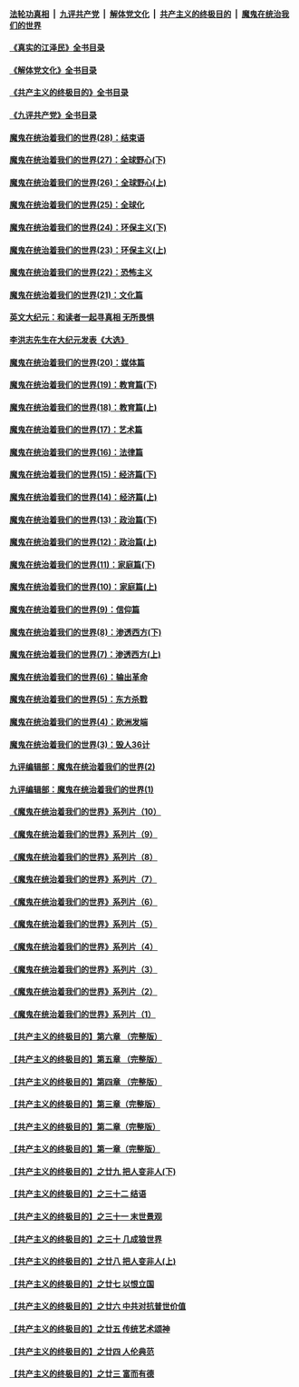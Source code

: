 ####  [法轮功真相](../../../../basic/blob/master/README.md?t=09030901) &nbsp;|&nbsp; [九评共产党](../../../../9ping.md/blob/master/README.md?t=09030901) &nbsp;|&nbsp; [解体党文化](../../../../jtdwh.md/blob/master/README.md?t=09030901)  &nbsp;|&nbsp; [共产主义的终极目的](../../../../gczydzjmd.md/blob/master/README.md?t=09030901) &nbsp;|&nbsp; [魔鬼在统治我们的世界](../../../../mgztzwmdsj.md/blob/master/README.md?t=09030901) 

#### [《真实的江泽民》全书目录](../pages/nsc422/n13721399.md?t=09030901) 

#### [《解体党文化》全书目录](../pages/nsc422/n13721157.md?t=09030901) 

#### [《共产主义的终极目的》全书目录](../pages/nsc422/n13721048.md?t=09030901) 

#### [《九评共产党》全书目录](../pages/nsc422/n13708085.md?t=09030901) 

#### [魔鬼在统治着我们的世界(28)：结束语](../pages/nsc422/n10936246.md?t=09030901) 

#### [魔鬼在统治着我们的世界(27)：全球野心(下)](../pages/nsc422/n10928319.md?t=09030901) 

#### [魔鬼在统治着我们的世界(26)：全球野心(上)](../pages/nsc422/n10900318.md?t=09030901) 

#### [魔鬼在统治着我们的世界(25)：全球化](../pages/nsc422/n10788205.md?t=09030901) 

#### [魔鬼在统治着我们的世界(24)：环保主义(下)](../pages/nsc422/n10695307.md?t=09030901) 

#### [魔鬼在统治着我们的世界(23)：环保主义(上)](../pages/nsc422/n10688613.md?t=09030901) 

#### [魔鬼在统治着我们的世界(22)：恐怖主义](../pages/nsc422/n10614727.md?t=09030901) 

#### [魔鬼在统治着我们的世界(21)：文化篇](../pages/nsc422/n10597706.md?t=09030901) 

#### [英文大纪元：和读者一起寻真相 无所畏惧](../pages/nsc422/n12542027.md?t=09030901) 

#### [李洪志先生在大纪元发表《大选》](../pages/nsc422/n12534746.md?t=09030901) 

#### [魔鬼在统治着我们的世界(20)：媒体篇](../pages/nsc422/n10586579.md?t=09030901) 

#### [魔鬼在统治着我们的世界(19)：教育篇(下)](../pages/nsc422/n10564808.md?t=09030901) 

#### [魔鬼在统治着我们的世界(18)：教育篇(上)](../pages/nsc422/n10526970.md?t=09030901) 

#### [魔鬼在统治着我们的世界(17)：艺术篇](../pages/nsc422/n10499093.md?t=09030901) 

#### [魔鬼在统治着我们的世界(16)：法律篇](../pages/nsc422/n10485969.md?t=09030901) 

#### [魔鬼在统治着我们的世界(15)：经济篇(下)](../pages/nsc422/n10469975.md?t=09030901) 

#### [魔鬼在统治着我们的世界(14)：经济篇(上)](../pages/nsc422/n10457370.md?t=09030901) 

#### [魔鬼在统治着我们的世界(13)：政治篇(下)](../pages/nsc422/n10448270.md?t=09030901) 

#### [魔鬼在统治着我们的世界(12)：政治篇(上)](../pages/nsc422/n10444576.md?t=09030901) 

#### [魔鬼在统治着我们的世界(11)：家庭篇(下)](../pages/nsc422/n10440961.md?t=09030901) 

#### [魔鬼在统治着我们的世界(10)：家庭篇(上)](../pages/nsc422/n10435448.md?t=09030901) 

#### [魔鬼在统治着我们的世界(9)：信仰篇](../pages/nsc422/n10432159.md?t=09030901) 

#### [魔鬼在统治着我们的世界(8)：渗透西方(下)](../pages/nsc422/n10429603.md?t=09030901) 

#### [魔鬼在统治着我们的世界(7)：渗透西方(上)](../pages/nsc422/n10426013.md?t=09030901) 

#### [魔鬼在统治着我们的世界(6)：输出革命](../pages/nsc422/n10421536.md?t=09030901) 

#### [魔鬼在统治着我们的世界(5)：东方杀戮](../pages/nsc422/n10417707.md?t=09030901) 

#### [魔鬼在统治着我们的世界(4)：欧洲发端](../pages/nsc422/n10414890.md?t=09030901) 

#### [魔鬼在统治着我们的世界(3)：毁人36计](../pages/nsc422/n10411583.md?t=09030901) 

#### [九评编辑部：魔鬼在统治着我们的世界(2)](../pages/nsc422/n10410036.md?t=09030901) 

#### [九评编辑部：魔鬼在统治着我们的世界(1)](../pages/nsc422/n10406825.md?t=09030901) 

#### [《魔鬼在统治着我们的世界》系列片（10）](../pages/nsc422/n12292670.md?t=09030901) 

#### [《魔鬼在统治着我们的世界》系列片（9）](../pages/nsc422/n12290859.md?t=09030901) 

#### [《魔鬼在统治着我们的世界》系列片（8）](../pages/nsc422/n12287445.md?t=09030901) 

#### [《魔鬼在统治着我们的世界》系列片（7）](../pages/nsc422/n12283425.md?t=09030901) 

#### [《魔鬼在统治着我们的世界》系列片（6）](../pages/nsc422/n12282314.md?t=09030901) 

#### [《魔鬼在统治着我们的世界》系列片（5）](../pages/nsc422/n12281419.md?t=09030901) 

#### [《魔鬼在统治着我们的世界》系列片（4）](../pages/nsc422/n12274024.md?t=09030901) 

#### [《魔鬼在统治着我们的世界》系列片（3）](../pages/nsc422/n12271322.md?t=09030901) 

#### [《魔鬼在统治着我们的世界》系列片（2）](../pages/nsc422/n12269049.md?t=09030901) 

#### [《魔鬼在统治着我们的世界》系列片（1）](../pages/nsc422/n12267575.md?t=09030901) 

#### [【共产主义的终极目的】第六章 （完整版）](../pages/nsc422/n11428913.md?t=09030901) 

#### [【共产主义的终极目的】第五章 （完整版）](../pages/nsc422/n11428912.md?t=09030901) 

#### [【共产主义的终极目的】第四章 （完整版）](../pages/nsc422/n11428907.md?t=09030901) 

#### [【共产主义的终极目的】第三章（完整版）](../pages/nsc422/n11428848.md?t=09030901) 

#### [【共产主义的终极目的】第二章（完整版）](../pages/nsc422/n11428831.md?t=09030901) 

#### [【共产主义的终极目的】第一章（完整版）](../pages/nsc422/n11417651.md?t=09030901) 

#### [【共产主义的终极目的】之廿九 把人变非人(下)](../pages/nsc422/n11344140.md?t=09030901) 

#### [【共产主义的终极目的】之三十二 结语](../pages/nsc422/n11360535.md?t=09030901) 

#### [【共产主义的终极目的】之三十一 末世景观](../pages/nsc422/n11351129.md?t=09030901) 

#### [【共产主义的终极目的】之三十 几成狼世界](../pages/nsc422/n11348280.md?t=09030901) 

#### [【共产主义的终极目的】之廿八 把人变非人(上)](../pages/nsc422/n11340492.md?t=09030901) 

#### [【共产主义的终极目的】之廿七 以恨立国](../pages/nsc422/n11336944.md?t=09030901) 

#### [【共产主义的终极目的】之廿六 中共对抗普世价值](../pages/nsc422/n11324785.md?t=09030901) 

#### [【共产主义的终极目的】之廿五 传统艺术颂神](../pages/nsc422/n11296396.md?t=09030901) 

#### [【共产主义的终极目的】之廿四 人伦典范](../pages/nsc422/n11296397.md?t=09030901) 

#### [【共产主义的终极目的】之廿三 富而有德](../pages/nsc422/n11283598.md?t=09030901) 

